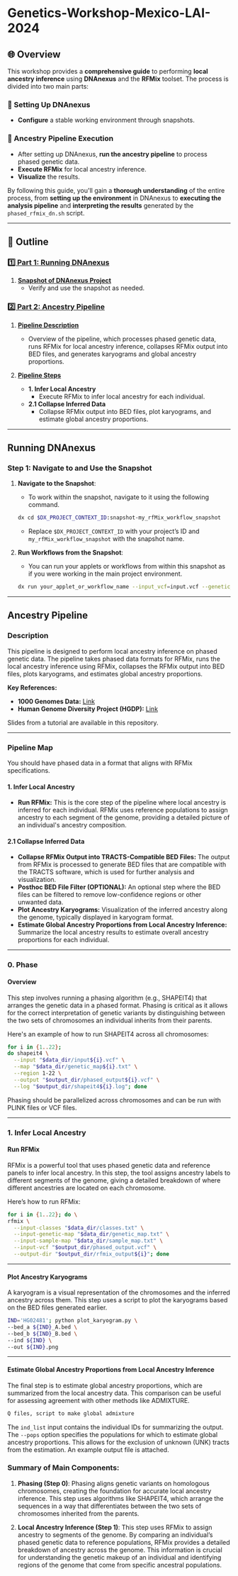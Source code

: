 # Genetics-Workshop-Mexico-LAI-2024

## **🌐 Overview**

This workshop provides a **comprehensive guide** to performing **local ancestry inference** using **DNAnexus** and the **RFMix** toolset. The process is divided into two main parts:

### **🔧 Setting Up DNAnexus**
- **Configure** a stable working environment through snapshots.

### **🚀 Ancestry Pipeline Execution**
- After setting up DNAnexus, **run the ancestry pipeline** to process phased genetic data.
- **Execute RFMix** for local ancestry inference.
- **Visualize** the results.

By following this guide, you'll gain a **thorough understanding** of the entire process, from **setting up the environment** in DNAnexus to **executing the analysis pipeline** and **interpreting the results** generated by the `phased_rfmix_dn.sh` script.

---

## **📑 Outline**

### **[1️⃣ Part 1: Running DNAnexus](#running-dnanexus)**

1. **[Snapshot of DNAnexus Project](#set-up-snapshot)**
   - Verify and use the snapshot as needed.


### **[2️⃣ Part 2: Ancestry Pipeline](#ancestry-pipeline)**

1. **[Pipeline Description](#pipeline-description)**
   - Overview of the pipeline, which processes phased genetic data, runs RFMix for local ancestry inference, collapses RFMix output into BED files, and generates karyograms and global ancestry proportions.

2. **[Pipeline Steps](#pipeline-steps)**
   - **1. Infer Local Ancestry**
     - Execute RFMix to infer local ancestry for each individual.
   - **2.1 Collapse Inferred Data**
     - Collapse RFMix output into BED files, plot karyograms, and estimate global ancestry proportions.

---

## Running DNAnexus

### **Step 1: Navigate to and Use the Snapshot**

1. **Navigate to the Snapshot**:
   - To work within the snapshot, navigate to it using the following command.

   ```bash
   dx cd $DX_PROJECT_CONTEXT_ID:snapshot-my_rfMix_workflow_snapshot
   ```

   - Replace `$DX_PROJECT_CONTEXT_ID` with your project’s ID and `my_rfMix_workflow_snapshot` with the snapshot name.

2. **Run Workflows from the Snapshot**:
   - You can run your applets or workflows from within this snapshot as if you were working in the main project environment.

   ```bash
   dx run your_applet_or_workflow_name --input_vcf=input.vcf --genetic_map=genetic_map.txt --classes_txt=classes.txt --sample_map=sample_map.txt
   ```

---

## Ancestry Pipeline

### **Description**
This pipeline is designed to perform local ancestry inference on phased genetic data. The pipeline takes phased data formats for RFMix, runs the local ancestry inference using RFMix, collapses the RFMix output into BED files, plots karyograms, and estimates global ancestry proportions.

**Key References:**
- **1000 Genomes Data:** [Link](https://www.internationalgenome.org/data/)
- **Human Genome Diversity Project (HGDP):** [Link](https://www.internationalgenome.org/data-portal/data-collection/hgdp)

Slides from a tutorial are available in this repository.

---

### **Pipeline Map**

You should have phased data in a format that aligns with RFMix specifications.

#### **1. Infer Local Ancestry**
  * **Run RFMix:** This is the core step of the pipeline where local ancestry is inferred for each individual. RFMix uses reference populations to assign ancestry to each segment of the genome, providing a detailed picture of an individual's ancestry composition.

#### **2.1 Collapse Inferred Data**
  * **Collapse RFMix Output into TRACTS-Compatible BED Files:** The output from RFMix is processed to generate BED files that are compatible with the TRACTS software, which is used for further analysis and visualization.
  * **Posthoc BED File Filter (OPTIONAL):** An optional step where the BED files can be filtered to remove low-confidence regions or other unwanted data.
  * **Plot Ancestry Karyograms:** Visualization of the inferred ancestry along the genome, typically displayed in karyogram format.
  * **Estimate Global Ancestry Proportions from Local Ancestry Inference:** Summarize the local ancestry results to estimate overall ancestry proportions for each individual.

---

### **0. Phase**

#### **Overview**

This step involves running a phasing algorithm (e.g., SHAPEIT4) that arranges the genetic data in a phased format. Phasing is critical as it allows for the correct interpretation of genetic variants by distinguishing between the two sets of chromosomes an individual inherits from their parents.

Here's an example of how to run SHAPEIT4 across all chromosomes:

```bash
for i in {1..22}; 
do shapeit4 \
  --input "$data_dir/input${i}.vcf" \
  --map "$data_dir/genetic_map${i}.txt" \
  --region 1-22 \
  --output "$output_dir/phased_output${i}.vcf" \
  --log "$output_dir/shapeit4${i}.log"; done
```

Phasing should be parallelized across chromosomes and can be run with PLINK files or VCF files.

---

### **1. Infer Local Ancestry**

#### **Run RFMix**

RFMix is a powerful tool that uses phased genetic data and reference panels to infer local ancestry. In this step, the tool assigns ancestry labels to different segments of the genome, giving a detailed breakdown of where different ancestries are located on each chromosome.

Here’s how to run RFMix:

```bash
for i in {1..22}; do \
rfmix \
  --input-classes "$data_dir/classes.txt" \
  --input-genetic-map "$data_dir/genetic_map.txt" \
  --input-sample-map "$data_dir/sample_map.txt" \
  --input-vcf "$output_dir/phased_output.vcf" \
  --output-dir "$output_dir/rfmix_output${i}"; done
```

---


#### **Plot Ancestry Karyograms**

A karyogram is a visual representation of the chromosomes and the inferred ancestry across them. This step uses a script to plot the karyograms based on the BED files generated earlier.

```bash
IND='HG02481'; python plot_karyogram.py \
--bed_a ${IND}_A.bed \
--bed_b ${IND}_B.bed \
--ind ${IND} \
--out ${IND}.png
```


---

#### **Estimate Global Ancestry Proportions from Local Ancestry Inference**

The final step is to estimate global ancestry proportions, which are summarized from the local ancestry data. This comparison can be useful for assessing agreement with other methods like ADMIXTURE.

```bash
Q files, script to make global admixture
```



The `ind_list` input contains the individual IDs for summarizing the output. The `--pops` option specifies the populations for which to estimate global ancestry proportions. This allows for the exclusion of unknown (UNK) tracts from the estimation. An example output file is attached.


### Summary of Main Components:

1. **Phasing (Step 0)**: Phasing aligns genetic variants on homologous chromosomes, creating the foundation for accurate local ancestry inference. This step uses algorithms like SHAPEIT4, which arrange the sequences in a way that differentiates between the two sets of chromosomes inherited from the parents.

2. **Local Ancestry Inference (Step 1)**: This step uses RFMix to assign ancestry to segments of the genome. By comparing an individual’s phased genetic data to reference populations, RFMix provides a detailed breakdown of ancestry across the genome. This information is crucial for understanding the genetic makeup of an individual and identifying regions of the genome that come from specific ancestral populations.

